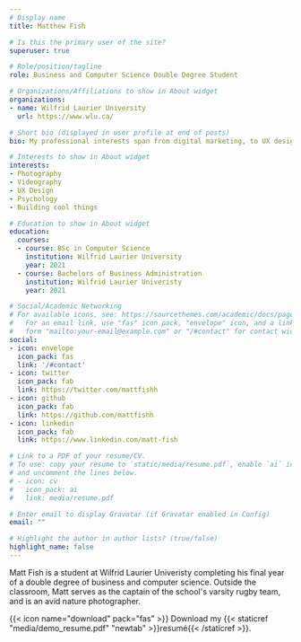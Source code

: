 ```yaml
---
# Display name
title: Matthew Fish

# Is this the primary user of the site?
superuser: true

# Role/position/tagline
role: Business and Computer Science Double Degree Student

# Organizations/Affiliations to show in About widget
organizations:
- name: Wilfrid Laurier University
  url: https://www.wlu.ca/

# Short bio (displayed in user profile at end of posts)
bio: My professional interests span from digital marketing, to UX design, to optimizing web experiences through simple and readable code. Always looking to chat and learn more about almost anything, feel free to shoot me a message if you want to talk!

# Interests to show in About widget
interests:
- Photography
- Videography
- UX Design
- Psychology
- Building cool things

# Education to show in About widget
education:
  courses:
  - course: BSc in Computer Science
    institution: Wilfrid Laurier University
    year: 2021
  - course: Bachelors of Business Administration
    institution: Wilfrid Laurier Univeristy
    year: 2021

# Social/Academic Networking
# For available icons, see: https://sourcethemes.com/academic/docs/page-builder/#icons
#   For an email link, use "fas" icon pack, "envelope" icon, and a link in the
#   form "mailto:your-email@example.com" or "/#contact" for contact widget.
social:
- icon: envelope
  icon_pack: fas
  link: '/#contact'
- icon: twitter
  icon_pack: fab
  link: https://twitter.com/mattfishh
- icon: github
  icon_pack: fab
  link: https://github.com/mattfishh
- icon: linkedin
  icon_pack: fab
  link: https://www.linkedin.com/matt-fish

# Link to a PDF of your resume/CV.
# To use: copy your resume to `static/media/resume.pdf`, enable `ai` icons in `params.toml`, 
# and uncomment the lines below.
# - icon: cv
#   icon_pack: ai
#   link: media/resume.pdf

# Enter email to display Gravatar (if Gravatar enabled in Config)
email: ""

# Highlight the author in author lists? (true/false)
highlight_name: false
---
```


Matt Fish is a student at Wilfrid Laurier Univeristy completing his final year of a double degree of business and computer science. Outside the classroom, Matt serves as the captain of the school's varsity rugby team, and is an avid nature photographer.

{{< icon name="download" pack="fas" >}} Download my {{< staticref "media/demo_resume.pdf" "newtab" >}}resumé{{< /staticref >}}.
